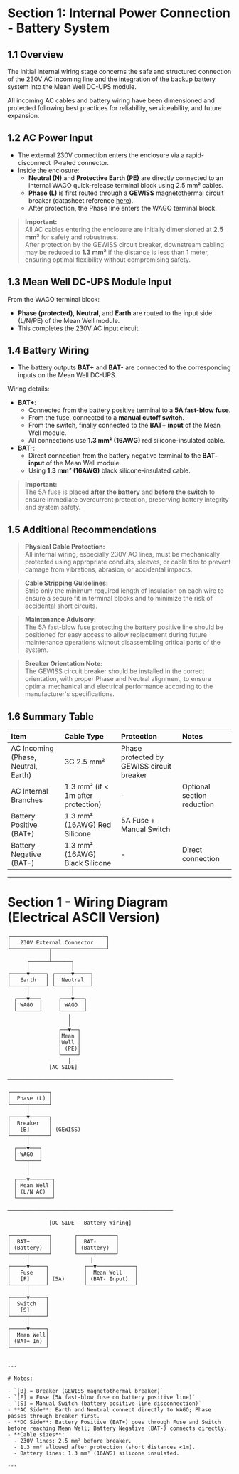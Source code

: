 # Section 1: Internal Power Connection - Battery System

## 1.1 Overview

The initial internal wiring stage concerns the safe and structured connection of the 230V AC incoming line and the integration of the backup battery system into the Mean Well DC-UPS module.

All incoming AC cables and battery wiring have been dimensioned and protected following best practices for reliability, serviceability, and future expansion.

## 1.2 AC Power Input

- The external 230V connection enters the enclosure via a rapid-disconnect IP-rated connector.
- Inside the enclosure:
  - **Neutral (N)** and **Protective Earth (PE)** are directly connected to an internal WAGO quick-release terminal block using 2.5 mm² cables.
  - **Phase (L)** is first routed through a **GEWISS** magnetothermal circuit breaker (datasheet reference [here](https://github.com/Cmod777/eBusCore/blob/main/datasheets/internal/power/product.datasheet.1000001.1000061.GW90025.pdf)).
  - After protection, the Phase line enters the WAGO terminal block.

> **Important:**  
> All AC cables entering the enclosure are initially dimensioned at **2.5 mm²** for safety and robustness.  
> After protection by the GEWISS circuit breaker, downstream cabling may be reduced to **1.3 mm²** if the distance is less than 1 meter, ensuring optimal flexibility without compromising safety.

## 1.3 Mean Well DC-UPS Module Input

From the WAGO terminal block:
- **Phase (protected)**, **Neutral**, and **Earth** are routed to the input side (L/N/PE) of the Mean Well module.
- This completes the 230V AC input circuit.

## 1.4 Battery Wiring

- The battery outputs **BAT+** and **BAT-** are connected to the corresponding inputs on the Mean Well DC-UPS.

Wiring details:
- **BAT+**:
  - Connected from the battery positive terminal to a **5A fast-blow fuse**.
  - From the fuse, connected to a **manual cutoff switch**.
  - From the switch, finally connected to the **BAT+ input** of the Mean Well module.
  - All connections use **1.3 mm² (16AWG)** red silicone-insulated cable.
- **BAT-**:
  - Direct connection from the battery negative terminal to the **BAT- input** of the Mean Well module.
  - Using **1.3 mm² (16AWG)** black silicone-insulated cable.

> **Important:**  
> The 5A fuse is placed **after the battery** and **before the switch** to ensure immediate overcurrent protection, preserving battery integrity and system safety.

## 1.5 Additional Recommendations

> **Physical Cable Protection:**  
> All internal wiring, especially 230V AC lines, must be mechanically protected using appropriate conduits, sleeves, or cable ties to prevent damage from vibrations, abrasion, or accidental impacts.

> **Cable Stripping Guidelines:**  
> Strip only the minimum required length of insulation on each wire to ensure a secure fit in terminal blocks and to minimize the risk of accidental short circuits.

> **Maintenance Advisory:**  
> The 5A fast-blow fuse protecting the battery positive line should be positioned for easy access to allow replacement during future maintenance operations without disassembling critical parts of the system.

> **Breaker Orientation Note:**  
> The GEWISS circuit breaker should be installed in the correct orientation, with proper Phase and Neutral alignment, to ensure optimal mechanical and electrical performance according to the manufacturer's specifications.

## 1.6 Summary Table

| Item | Cable Type | Protection | Notes |
|:---|:---|:---|:---|
| AC Incoming (Phase, Neutral, Earth) | 3G 2.5 mm² | Phase protected by GEWISS circuit breaker | |
| AC Internal Branches | 1.3 mm² (if < 1m after protection) | - | Optional section reduction |
| Battery Positive (BAT+) | 1.3 mm² (16AWG) Red Silicone | 5A Fuse + Manual Switch | |
| Battery Negative (BAT-) | 1.3 mm² (16AWG) Black Silicone | - | Direct connection |

---


# Section 1 - Wiring Diagram (Electrical ASCII Version)

```plaintext
┌──────────────────────────────┐
│   230V External Connector    │
└────────────┬─────────────────┘
             │
      ┌──────┴──────┐
      │             │
┌─────▼─────┐ ┌─────▼─────┐
│   Earth   │ │  Neutral  │
└─────┬─────┘ └─────┬─────┘
      │             │
  ┌───▼───┐     ┌───▼───┐
  │ WAGO  │     │ WAGO  │
  └───────┘     └───────┘
                   │
                   │
                ┌──▼──┐
                │Mean │
                │Well │
                │ (PE)│
                └─────┘
                   │
             [AC SIDE]

────────────────────────────────────────────────────

┌────────────┐
│  Phase (L) │
└─────┬──────┘
      │
┌─────▼──────┐
│  Breaker   │
│   [B]      │ (GEWISS)
└─────┬──────┘
      │
  ┌───▼───┐
  │ WAGO  │
  └───┬───┘
      │
      │
  ┌───▼───────┐
  │ Mean Well │
  │ (L/N AC)  │
  └───────────┘

────────────────────────────────────────────────────

             [DC SIDE - Battery Wiring]

┌────────────┐       ┌────────────┐
│  BAT+      │       │  BAT-      │
│ (Battery)  │       │ (Battery)  │
└─────┬──────┘       └─────┬──────┘
      │                   │
┌─────▼─────┐           ┌──▼────────────┐
│   Fuse    │           │  Mean Well    │
│   [F]     │ (5A)      │ (BAT- Input)  │
└─────┬─────┘           └───────────────┘
      │
┌─────▼─────┐
│  Switch   │
│   [S]     │
└─────┬─────┘
      │
┌─────▼─────┐
│  Mean Well│
│ (BAT+ In) │
└───────────┘


---

# Notes:

- `[B] = Breaker (GEWISS magnetothermal breaker)`  
- `[F] = Fuse (5A fast-blow fuse on battery positive line)`  
- `[S] = Manual Switch (battery positive line disconnection)`  
- **AC Side**: Earth and Neutral connect directly to WAGO; Phase passes through breaker first.
- **DC Side**: Battery Positive (BAT+) goes through Fuse and Switch before reaching Mean Well; Battery Negative (BAT-) connects directly.
- **Cable sizes**:
  - 230V lines: 2.5 mm² before breaker.
  - 1.3 mm² allowed after protection (short distances <1m).
  - Battery lines: 1.3 mm² (16AWG) silicone insulated.

---
